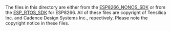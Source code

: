 The files in this directory are either from the [ESP8266_NONOS_SDK](https://github.com/espressif/ESP8266_NONOS_SDK.git) or from the [ESP_RTOS_SDK](https://github.com/espressif/ESP8266_RTOS_SDK.git) for ESP8266. All of these files are copyright of Tensilica Inc. and Cadence Design Systems Inc., repectively. Please note the copyright notice in these files.
